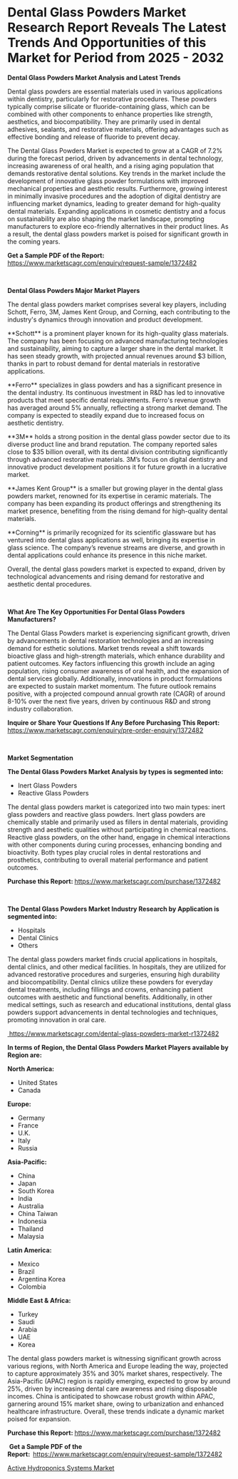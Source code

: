 <p><h1>Dental Glass Powders Market Research Report Reveals The Latest Trends And Opportunities of this Market for Period from 2025 - 2032</h1></p><p><strong>Dental Glass Powders Market Analysis and Latest Trends</strong></p>
<p><p>Dental glass powders are essential materials used in various applications within dentistry, particularly for restorative procedures. These powders typically comprise silicate or fluoride-containing glass, which can be combined with other components to enhance properties like strength, aesthetics, and biocompatibility. They are primarily used in dental adhesives, sealants, and restorative materials, offering advantages such as effective bonding and release of fluoride to prevent decay.</p><p>The Dental Glass Powders Market is expected to grow at a CAGR of 7.2% during the forecast period, driven by advancements in dental technology, increasing awareness of oral health, and a rising aging population that demands restorative dental solutions. Key trends in the market include the development of innovative glass powder formulations with improved mechanical properties and aesthetic results. Furthermore, growing interest in minimally invasive procedures and the adoption of digital dentistry are influencing market dynamics, leading to greater demand for high-quality dental materials. Expanding applications in cosmetic dentistry and a focus on sustainability are also shaping the market landscape, prompting manufacturers to explore eco-friendly alternatives in their product lines. As a result, the dental glass powders market is poised for significant growth in the coming years.</p></p>
<p><strong>Get a Sample PDF of the Report:&nbsp;</strong> <a href="https://www.marketscagr.com/enquiry/request-sample/1372482?utm_campaign=3098&utm_medium=2&utm_source=Github&utm_content=ia&utm_term=22032025&utm_id=dental-glass-powders">https://www.marketscagr.com/enquiry/request-sample/1372482</a></p>
<p>&nbsp;</p>
<p><strong>Dental Glass Powders Major Market Players</strong></p>
<p><p>The dental glass powders market comprises several key players, including Schott, Ferro, 3M, James Kent Group, and Corning, each contributing to the industry's dynamics through innovation and product development.</p><p>**Schott** is a prominent player known for its high-quality glass materials. The company has been focusing on advanced manufacturing technologies and sustainability, aiming to capture a larger share in the dental market. It has seen steady growth, with projected annual revenues around $3 billion, thanks in part to robust demand for dental materials in restorative applications.</p><p>**Ferro** specializes in glass powders and has a significant presence in the dental industry. Its continuous investment in R&D has led to innovative products that meet specific dental requirements. Ferro's revenue growth has averaged around 5% annually, reflecting a strong market demand. The company is expected to steadily expand due to increased focus on aesthetic dentistry.</p><p>**3M** holds a strong position in the dental glass powder sector due to its diverse product line and brand reputation. The company reported sales close to $35 billion overall, with its dental division contributing significantly through advanced restorative materials. 3M’s focus on digital dentistry and innovative product development positions it for future growth in a lucrative market.</p><p>**James Kent Group** is a smaller but growing player in the dental glass powders market, renowned for its expertise in ceramic materials. The company has been expanding its product offerings and strengthening its market presence, benefiting from the rising demand for high-quality dental materials.</p><p>**Corning** is primarily recognized for its scientific glassware but has ventured into dental glass applications as well, bringing its expertise in glass science. The company’s revenue streams are diverse, and growth in dental applications could enhance its presence in this niche market.</p><p>Overall, the dental glass powders market is expected to expand, driven by technological advancements and rising demand for restorative and aesthetic dental procedures.</p></p>
<p>&nbsp;</p>
<p><strong>What Are The Key Opportunities For Dental Glass Powders Manufacturers?</strong></p>
<p><p>The Dental Glass Powders market is experiencing significant growth, driven by advancements in dental restoration technologies and an increasing demand for esthetic solutions. Market trends reveal a shift towards bioactive glass and high-strength materials, which enhance durability and patient outcomes. Key factors influencing this growth include an aging population, rising consumer awareness of oral health, and the expansion of dental services globally. Additionally, innovations in product formulations are expected to sustain market momentum. The future outlook remains positive, with a projected compound annual growth rate (CAGR) of around 8-10% over the next five years, driven by continuous R&D and strong industry collaboration.</p></p>
<p><strong>Inquire or Share Your Questions If Any Before Purchasing This Report:</strong> <a href="https://www.marketscagr.com/enquiry/pre-order-enquiry/1372482?utm_campaign=3098&utm_medium=2&utm_source=Github&utm_content=ia&utm_term=22032025&utm_id=dental-glass-powders">https://www.marketscagr.com/enquiry/pre-order-enquiry/1372482</a></p>
<p>&nbsp;</p>
<p><strong>Market Segmentation</strong></p>
<p><strong>The Dental Glass Powders Market Analysis by types is segmented into:</strong></p>
<p><ul><li>Inert Glass Powders</li><li>Reactive Glass Powders</li></ul></p>
<p><p>The dental glass powders market is categorized into two main types: inert glass powders and reactive glass powders. Inert glass powders are chemically stable and primarily used as fillers in dental materials, providing strength and aesthetic qualities without participating in chemical reactions. Reactive glass powders, on the other hand, engage in chemical interactions with other components during curing processes, enhancing bonding and bioactivity. Both types play crucial roles in dental restorations and prosthetics, contributing to overall material performance and patient outcomes.</p></p>
<p><strong>Purchase this Report:&nbsp;</strong><a href="https://www.marketscagr.com/purchase/1372482?utm_campaign=3098&utm_medium=2&utm_source=Github&utm_content=ia&utm_term=22032025&utm_id=dental-glass-powders">https://www.marketscagr.com/purchase/1372482</a></p>
<p>&nbsp;</p>
<p><strong>The Dental Glass Powders Market Industry Research by Application is segmented into:</strong></p>
<p><ul><li>Hospitals</li><li>Dental Clinics</li><li>Others</li></ul></p>
<p><p>The dental glass powders market finds crucial applications in hospitals, dental clinics, and other medical facilities. In hospitals, they are utilized for advanced restorative procedures and surgeries, ensuring high durability and biocompatibility. Dental clinics utilize these powders for everyday dental treatments, including fillings and crowns, enhancing patient outcomes with aesthetic and functional benefits. Additionally, in other medical settings, such as research and educational institutions, dental glass powders support advancements in dental technologies and techniques, promoting innovation in oral care.</p></p>
<p><a href="https://www.marketscagr.com/dental-glass-powders-market-r1372482?utm_campaign=3098&utm_medium=2&utm_source=Github&utm_content=ia&utm_term=22032025&utm_id=dental-glass-powders">&nbsp;https://www.marketscagr.com/dental-glass-powders-market-r1372482</a></p>
<p><strong>In terms of Region, the Dental Glass Powders Market Players available by Region are:</strong></p>
<p>
    <p> <strong> North America: </strong>
        <ul>
            <li>United States</li>
            <li>Canada</li>
        </ul>
        </p> 
    <p> <strong> Europe: </strong>
        <ul>
            <li>Germany</li>
            <li>France</li>
            <li>U.K.</li>
            <li>Italy</li>
            <li>Russia</li>
        </ul>
        </p> 
    <p> <strong> Asia-Pacific: </strong>
        <ul>
            <li>China</li>
            <li>Japan</li>
            <li>South Korea</li>
            <li>India</li>
            <li>Australia</li>
            <li>China Taiwan</li>
            <li>Indonesia</li>
            <li>Thailand</li>
            <li>Malaysia</li>
        </ul>
        </p> 
    <p> <strong> Latin America: </strong>
        <ul>
            <li>Mexico</li>
            <li>Brazil</li>
            <li>Argentina Korea</li>
            <li>Colombia</li>
        </ul>
        </p> 
    <p> <strong> Middle East & Africa: </strong>
        <ul>
            <li>Turkey</li>
            <li>Saudi</li>
            <li>Arabia</li>
            <li>UAE</li>
            <li>Korea</li>
        </ul>
    </p>
    </p>
<p><p>The dental glass powders market is witnessing significant growth across various regions, with North America and Europe leading the way, projected to capture approximately 35% and 30% market shares, respectively. The Asia-Pacific (APAC) region is rapidly emerging, expected to grow by around 25%, driven by increasing dental care awareness and rising disposable incomes. China is anticipated to showcase robust growth within APAC, garnering around 15% market share, owing to urbanization and enhanced healthcare infrastructure. Overall, these trends indicate a dynamic market poised for expansion.</p></p>
<p><strong>Purchase this Report: </strong><a href="https://www.marketscagr.com/purchase/1372482?utm_campaign=3098&utm_medium=2&utm_source=Github&utm_content=ia&utm_term=22032025&utm_id=dental-glass-powders">https://www.marketscagr.com/purchase/1372482</a></p>
<p>&nbsp;<strong>Get a Sample PDF of the Report:&nbsp;&nbsp;</strong><a href="https://www.marketscagr.com/enquiry/request-sample/1372482?utm_campaign=3098&utm_medium=2&utm_source=Github&utm_content=ia&utm_term=22032025&utm_id=dental-glass-powders">https://www.marketscagr.com/enquiry/request-sample/1372482</a></p>
<p><strong></strong></p>
<p><p><a href="https://github.com/krulicfidura/Market-Research-Report-List-1/blob/main/active-hydroponics-systems-market.md?utm_campaign=3098&utm_medium=2&utm_source=Github&utm_content=ia&utm_term=22032025&utm_id=dental-glass-powders">Active Hydroponics Systems Market</a></p></p>